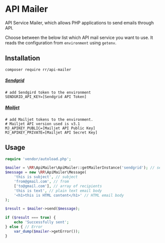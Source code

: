 # API Mailer

API Service Mailer, which allows PHP applications to send emails through API.

Choose between the below list which API mail service you want to use.
It reads the configuration from `environment` using `getenv`.

## Installation

```shell
composer require rr/api-mailer
```

##### [Sendgrid](https://sendgrid.com/)

```shell
# add Sendgird token to the environment  
SENDGRID_API_KEY=[Sendgrid API Token]
```

##### [Mailjet](https://www.mailjet.com/)

```shell
# add Mailjet tokens to the environment.
# Mailjet API version used is v3.1
MJ_APIKEY_PUBLIC=[Mailjet API Public Key]
MJ_APIKEY_PRIVATE=[Mailjet API Secret Key]
```

## Usage

```php
require 'vendor/autoload.php';

$mailer = \RR\ApiMailer\ApiMailer::getMailerInstance('sendgrid'); // sendgrid | mailjet
$message = new \RR\ApiMailer\Message(
    'this is subject', // subject
    'from@gmail.com', // from
    ['to@gmail.com'], // array of recipients
    'this is text', // plain text email body
    '<h1>this is HTML content</h1>' // HTML email body
);

$result = $mailer->send($message);

if ($result === true) {
    echo 'Successfully sent';
} else { // Error
    var_dump($mailer->getError());
}
```
